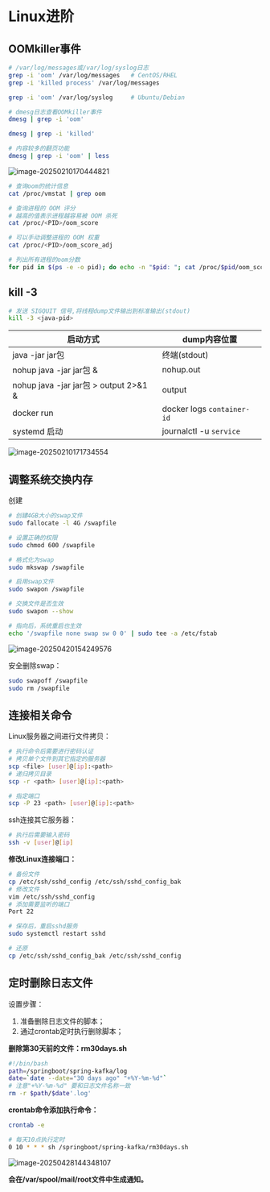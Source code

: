 # Linux进阶



## OOMkiller事件

~~~bash
# /var/log/messages或/var/log/syslog日志
grep -i 'oom' /var/log/messages   # CentOS/RHEL
grep -i 'killed process' /var/log/messages

grep -i 'oom' /var/log/syslog     # Ubuntu/Debian

~~~





~~~bash
# dmesg日志查看OOMkiller事件
dmesg | grep -i 'oom'

dmesg | grep -i 'killed'

# 内容较多的翻页功能
dmesg | grep -i 'oom' | less

~~~

![image-20250210170444821](http://47.101.155.205/image-20250210170444821.png)





~~~bash
# 查询oom的统计信息
cat /proc/vmstat | grep oom


~~~



~~~bash
# 查询进程的 OOM 评分
# 越高的值表示进程越容易被 OOM 杀死
cat /proc/<PID>/oom_score

# 可以手动调整进程的 OOM 权重
cat /proc/<PID>/oom_score_adj


~~~



~~~bash
# 列出所有进程的oom分数
for pid in $(ps -e -o pid); do echo -n "$pid: "; cat /proc/$pid/oom_score; done | sort -k2 -nr | head -10


~~~





## kill -3



~~~bash
# 发送 SIGQUIT 信号,将线程dump文件输出到标准输出(stdout)
kill -3 <java-pid>

~~~

| 启动方式                              | dump内容位置               |
| ------------------------------------- | -------------------------- |
| java -jar jar包                       | 终端(stdout)               |
| nohup java -jar jar包 &               | nohup.out                  |
| nohup java -jar jar包 > output 2>&1 & | output                     |
| docker run                            | docker logs `container-id` |
| systemd 启动                          | journalctl -u `service`    |

![image-20250210171734554](http://47.101.155.205/image-20250210171734554.png)



## 调整系统交换内存

创建

~~~bash
# 创建4GB大小的swap文件
sudo fallocate -l 4G /swapfile

# 设置正确的权限
sudo chmod 600 /swapfile

# 格式化为swap
sudo mkswap /swapfile

# 启用swap文件
sudo swapon /swapfile

# 交换文件是否生效
sudo swapon --show

# 指向后，系统重启也生效
echo '/swapfile none swap sw 0 0' | sudo tee -a /etc/fstab

~~~

![image-20250420154249576](http://47.101.155.205/image-20250420154249576.png)



安全删除swap：

~~~bash
sudo swapoff /swapfile
sudo rm /swapfile

~~~



## 连接相关命令

Linux服务器之间进行文件拷贝：

~~~bash
# 执行命令后需要进行密码认证
# 拷贝单个文件到其它指定的服务器
scp <file> [user]@[ip]:<path>
# 递归拷贝目录
scp -r <path> [user]@[ip]:<path>

# 指定端口
scp -P 23 <path> [user]@[ip]:<path>

~~~

ssh连接其它服务器：

~~~bash
# 执行后需要输入密码
ssh -v [user]@[ip]

~~~

**修改Linux连接端口：**

~~~bash
# 备份文件
cp /etc/ssh/sshd_config /etc/ssh/sshd_config_bak
# 修改文件
vim /etc/ssh/sshd_config
# 添加需要监听的端口
Port 22

# 保存后，重启sshd服务
sudo systemctl restart sshd

# 还原
cp /etc/ssh/sshd_config_bak /etc/ssh/sshd_config

~~~



## 定时删除日志文件

设置步骤：

1. 准备删除日志文件的脚本；
2. 通过crontab定时执行删除脚本；

**删除第30天前的文件：rm30days.sh**

~~~bash
#!/bin/bash
path=/springboot/spring-kafka/log
date=`date --date="30 days ago" "+%Y-%m-%d"`
# 注意"+%Y-%m-%d" 要和日志文件名称一致
rm -r $path/$date'.log'

~~~

**crontab命令添加执行命令：**

~~~bash
crontab -e

# 每天10点执行定时
0 10 * * * sh /springboot/spring-kafka/rm30days.sh

~~~

![image-20250428144348107](http://47.101.155.205/image-20250428144348107.png)



**会在/var/spool/mail/root文件中生成通知。**